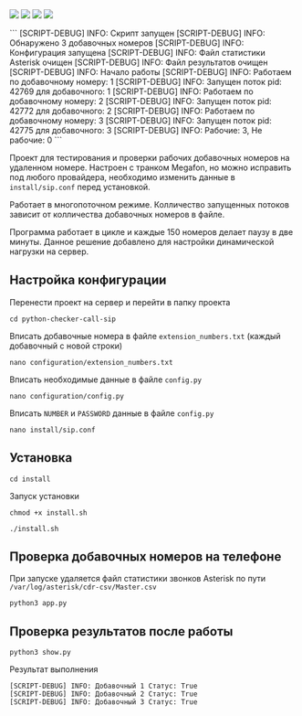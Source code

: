 <div align="left">
<img src="https://img.shields.io/github/languages/code-size/dvdkitay/python-checker-call-sip" />
<img src="https://img.shields.io/github/languages/top/dvdkitay/python-checker-call-sip" />
<img src="https://img.shields.io/github/issues/dvdkitay/python-checker-call-sip" />
<img src="https://img.shields.io/github/issues-pr/dvdkitay/python-checker-call-sip" />
</div>

<p>
```
[SCRIPT-DEBUG] INFO: Скрипт запущен
[SCRIPT-DEBUG] INFO: Обнаружено 3 добавочных номеров
[SCRIPT-DEBUG] INFO: Конфигурация запущена
[SCRIPT-DEBUG] INFO: Файл статистики Asterisk очищен
[SCRIPT-DEBUG] INFO: Файл результатов очищен
[SCRIPT-DEBUG] INFO: Начало работы
[SCRIPT-DEBUG] INFO: Работаем по добавочному номеру: 1
[SCRIPT-DEBUG] INFO: Запущен поток pid: 42769 для добавочного: 1
[SCRIPT-DEBUG] INFO: Работаем по добавочному номеру: 2
[SCRIPT-DEBUG] INFO: Запущен поток pid: 42772 для добавочного: 2
[SCRIPT-DEBUG] INFO: Работаем по добавочному номеру: 3
[SCRIPT-DEBUG] INFO: Запущен поток pid: 42775 для добавочного: 3
[SCRIPT-DEBUG] INFO: Рабочие: 3, Не рабочие: 0
```

Проект для тестирования и проверки рабочих добавочных номеров на удаленном номере. Настроен с транком Megafon, но можно исправить под любого провайдера, необходимо изменить данные в `install/sip.conf` перед установкой.

Работает в многопоточном режиме. Колличество запущенных потоков зависит от колличества добавочных номеров в файле.

Программа работает в цикле и каждые 150 номеров делает паузу в две минуты. Данное решение добавлено для настройки динамической нагрузки на сервер.

## Настройка конфигурации 

Перенести проект на сервер и перейти в папку проекта

```
cd python-checker-call-sip
```

Вписать добавочные номера в файле `extension_numbers.txt` (каждый добавочный с новой строки)

```
nano configuration/extension_numbers.txt
```

Вписать необходимые данные в файле `config.py`

```
nano configuration/config.py
```

Вписать `NUMBER` и `PASSWORD` данные в файле `config.py`

```
nano install/sip.conf
```

## Установка

```
cd install
```

Запуск установки
```
chmod +x install.sh
```

```
./install.sh
```

## Проверка добавочных номеров на телефоне

При запуске удаляется файл статистики звонков Asterisk по пути `/var/log/asterisk/cdr-csv/Master.csv`

```
python3 app.py
```

## Проверка результатов после работы

```
python3 show.py
```
Результат выполнения

```
[SCRIPT-DEBUG] INFO: Добавочный 1 Статус: True
[SCRIPT-DEBUG] INFO: Добавочный 2 Статус: True
[SCRIPT-DEBUG] INFO: Добавочный 3 Статус: True
```
</p>